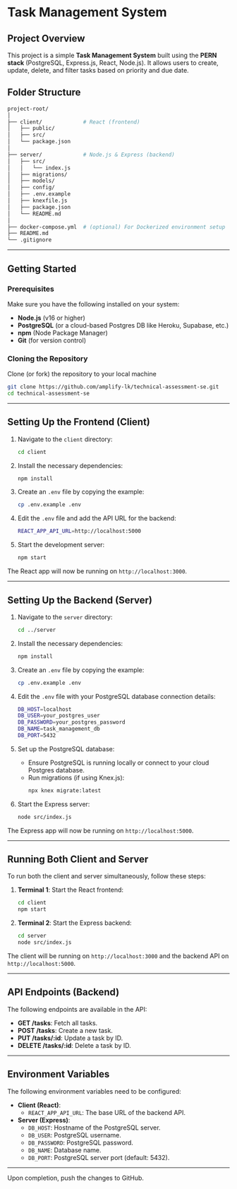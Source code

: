 # Task Management System

## Project Overview

This project is a simple **Task Management System** built using the **PERN stack** (PostgreSQL, Express.js, React, Node.js). It allows users to create, update, delete, and filter tasks based on priority and due date.

## Folder Structure

```bash
project-root/
│
├── client/             # React (frontend)
│   ├── public/
│   ├── src/
│   └── package.json
│
├── server/             # Node.js & Express (backend)
│   ├── src/
│   │   └── index.js
│   ├── migrations/
│   ├── models/
│   ├── config/
│   ├── .env.example
│   ├── knexfile.js
│   ├── package.json
│   └── README.md
│
├── docker-compose.yml  # (optional) For Dockerized environment setup
├── README.md
└── .gitignore
```

---

## Getting Started

### Prerequisites

Make sure you have the following installed on your system:

- **Node.js** (v16 or higher)
- **PostgreSQL** (or a cloud-based Postgres DB like Heroku, Supabase, etc.)
- **npm** (Node Package Manager)
- **Git** (for version control)

### Cloning the Repository

Clone (or fork) the repository to your local machine

```bash
git clone https://github.com/amplify-lk/technical-assessment-se.git
cd technical-assessment-se
```

---

## Setting Up the Frontend (Client)

1. Navigate to the `client` directory:

   ```bash
   cd client
   ```

2. Install the necessary dependencies:

   ```bash
   npm install
   ```

3. Create an `.env` file by copying the example:

   ```bash
   cp .env.example .env
   ```

4. Edit the `.env` file and add the API URL for the backend:

   ```bash
   REACT_APP_API_URL=http://localhost:5000
   ```

5. Start the development server:
   ```bash
   npm start
   ```

The React app will now be running on `http://localhost:3000`.

---

## Setting Up the Backend (Server)

1. Navigate to the `server` directory:

   ```bash
   cd ../server
   ```

2. Install the necessary dependencies:

   ```bash
   npm install
   ```

3. Create an `.env` file by copying the example:

   ```bash
   cp .env.example .env
   ```

4. Edit the `.env` file with your PostgreSQL database connection details:

   ```bash
   DB_HOST=localhost
   DB_USER=your_postgres_user
   DB_PASSWORD=your_postgres_password
   DB_NAME=task_management_db
   DB_PORT=5432
   ```

5. Set up the PostgreSQL database:

   - Ensure PostgreSQL is running locally or connect to your cloud Postgres database.
   - Run migrations (if using Knex.js):
     ```bash
     npx knex migrate:latest
     ```

6. Start the Express server:
   ```bash
   node src/index.js
   ```

The Express app will now be running on `http://localhost:5000`.

---

## Running Both Client and Server

To run both the client and server simultaneously, follow these steps:

1. **Terminal 1**: Start the React frontend:

   ```bash
   cd client
   npm start
   ```

2. **Terminal 2**: Start the Express backend:
   ```bash
   cd server
   node src/index.js
   ```

The client will be running on `http://localhost:3000` and the backend API on `http://localhost:5000`.

---

## API Endpoints (Backend)

The following endpoints are available in the API:

- **GET /tasks**: Fetch all tasks.
- **POST /tasks**: Create a new task.
- **PUT /tasks/:id**: Update a task by ID.
- **DELETE /tasks/:id**: Delete a task by ID.

---

## Environment Variables

The following environment variables need to be configured:

- **Client (React)**:
  - `REACT_APP_API_URL`: The base URL of the backend API.
- **Server (Express)**:
  - `DB_HOST`: Hostname of the PostgreSQL server.
  - `DB_USER`: PostgreSQL username.
  - `DB_PASSWORD`: PostgreSQL password.
  - `DB_NAME`: Database name.
  - `DB_PORT`: PostgreSQL server port (default: 5432).

---

Upon completion, push the changes to GitHub.

